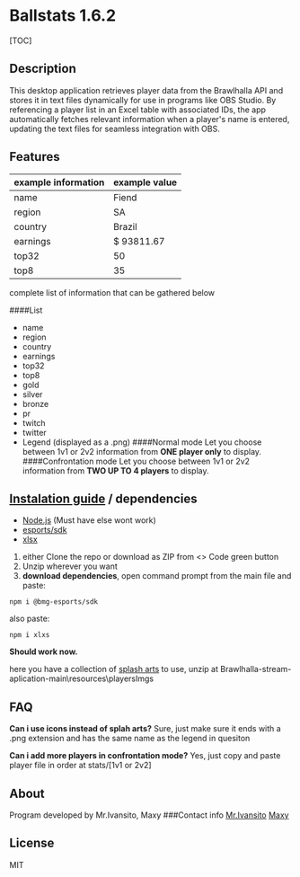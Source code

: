 # Ballstats 1.6.2
[TOC]

Description
-------------
This desktop application retrieves player data from the Brawlhalla API and stores it in text files dynamically for use in programs like OBS Studio. By referencing a player list in an Excel table with associated IDs, the app automatically fetches relevant information when a player's name is entered, updating the text files for seamless integration with OBS.


Features
-------------
| example information  | example value |
| ------------- | ------------- |
| name  | Fiend  |
| region  | SA  |
| country  | Brazil  |
| earnings  | $ 93811.67  |
| top32  | 50  |
| top8  | 35  |
complete list of information that can be gathered below

####List 

- name
- region
- country
- earnings
- top32
- top8
- gold
- silver
- bronze
- pr
- twitch
- twitter
- Legend (displayed as a .png)
####Normal mode
Let you choose between 1v1 or 2v2 information from **ONE player only** to display.
####Confrontation mode
Let you choose between 1v1 or 2v2 information from **TWO UP TO 4 players** to display.

[Instalation guide](https://www.youtube.com/ "Instalation guide") / dependencies 
-------------
* [Node.js](https://nodejs.org/en/download/package-manager "Node.js") (Must have else wont work)
* [esports/sdk](https://www.npmjs.com/package/%40bmg-esports%2Fsdk)
* [xlsx](https://www.npmjs.com/package/xlsx "xlsx")
1. either Clone the repo or download as ZIP from <> Code green button
2. Unzip wherever you want
3. **download dependencies**, open command prompt from the main file and paste:

`npm i @bmg-esports/sdk`

also paste:

`npm i xlxs`

**Should work now.**

here you have a collection of [splash arts](https://drive.google.com/file/d/1dnm5cQ_WMkC3RpuOhQ19McD5jyeGUZ44/view?usp=sharing "splash arts") to use, unzip at Brawlhalla-stream-aplication-main\resources\playersImgs

FAQ
-------------
**Can i use icons instead of splah arts?**
Sure, just make sure it ends with a .png extension and has the same name as the legend in quesiton

**Can i add more players in confrontation mode?**
Yes, just copy and paste player file in order at stats/[1v1 or 2v2]

About
-------------
Program developed by Mr.Ivansito, Maxy
###Contact info
[Mr.Ivansito](mailto:ivanbordeira2015@hotmail.com)
[Maxy](mailto:maxib193@gmail.com)

License
-------------
MIT

